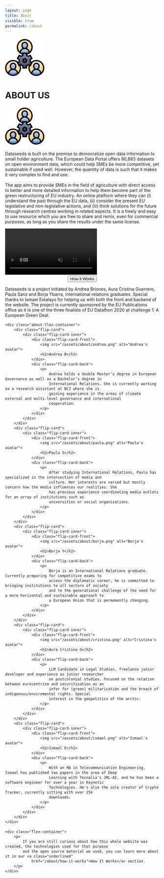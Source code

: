 ```yaml
---
layout: page
title: About
visible: true
permalink: /about
---
```


<div class="about">
	<div class="centered-title">
		<img src="/assets/icons/DrawKit-SaaS/Color/Teamwork.svg">
		<h1>ABOUT US</h1>
		<img src="/assets/icons/DrawKit-SaaS/Color/Teamwork.svg" style="transform: scaleX(-1);">
	</div>
	<div class="about-header">
		<div class="about-header-paragraph">
			<p>
				Dataseeds is built on the premise to <span class="highlighted">democratize open data information to
					small holder agriculture</span>. The European Data Portal offers 90,883 datasets on open environment
				data, which could help SMEs be more competitive, yet sustainable if used well. However, the quantity of
				data is such that it makes it very complex to find and use. <br>
				<br>
				The app aims to provide SMEs in the field of agriculture with <span class="highlighted">direct access to
					better and more detailed information</span> to help them become part of the green restructuring of
				EU industry. An online platform where they can (i) understand the past through the EU data, (ii)
				consider the present EU legislative and non-legislative actions, and (iii) think solutions for the
				future through research centres working in related aspects. It is a freely and easy to use resource
				which you are free to share and remix, even for commercial purposes, as long as you share the results
				under the same license.
			</p>
		</div>
		<div class="about-header-media">
			<video autoplay loop muted playsinline src="/assets/about/5reasons.mp4" type="video/mp4">
			</video>
		</div>
	</div>
	<div style="place-self: center;">
		<button class="accent_button" type="button" href="/about/how-it-works">
			<span class="far">How it Works</span>
		</button>
	</div>
	<div class="team-descr">
		<p>
			Dataseeds is a project initiated by Andrea Briones, Aura Cristina Guerrero, Paula Sanz and Borja Ybarra,
			international relations graduates. Special thanks to Ismael Estalayo for helping us with both the front and
			backend of the website. The project is currently sponsored by the EU Publications office as it is <span
				class="highlighted">one of the three finalists of EU Datathon 2020</span> at challenge 1: A European
			Green Deal.
		</p>
	</div>

	<div class="about-flex-container">
		<div class="flip-card">
			<div class="flip-card-inner">
				<div class="flip-card-front">
					<img src="/assets/about/andrea.png" alt="Andrea's avatar">
					<h2>Andrea B</h2>
				</div>
				<div class="flip-card-back">
					<p>
						Andrea holds a double Master’s degree in European Governance as well as a Bachelor’s degree in
						International Relations. She is currently working as a research assistant at BC3 where she is
						gaining experience in the areas of climate external and multi-level governance and international
						cooperation.
					</p>
				</div>
			</div>
		</div>
		<div class="flip-card">
			<div class="flip-card-inner">
				<div class="flip-card-front">
					<img src="/assets/about/paula.png" alt="Paula's avatar">
					<h2>Paula S</h2>
				</div>
				<div class="flip-card-back">
					<p>
						After studying International Relations, Paula has specialized in the intersection of media and
						culture. Her interests are varied but mostly concern how the media influences our realities. She
						has previous experience coordinating media outlets for an array of institutions such as
						universities or social organizations.
					</p>
				</div>
			</div>
		</div>
		<div class="flip-card">
			<div class="flip-card-inner">
				<div class="flip-card-front">
					<img src="/assets/about/borja.png" alt="Borja's avatar">
					<h2>Borja Y</h2>
				</div>
				<div class="flip-card-back">
					<p>
						Borja is an International Relations graduate. Currently preparing for competitive exams to
						access the diplomatic career, he is committed to bringing institutions to all sectors of society
						and to the generational challenge of the need for a more horizontal and sustainable approach to
						a European Union that is permanently changing.
					</p>
				</div>
			</div>
		</div>
		<div class="flip-card">
			<div class="flip-card-inner">
				<div class="flip-card-front">
					<img src="/assets/about/cristina.png" alt="Cristina's avatar">
					<h2>Aura Cristina G</h2>
				</div>
				<div class="flip-card-back">
					<p>
						LLM Candidate in Legal Studies, freelance junior developer and experience as junior researcher
						on postcolonial studies. Focused on the relation between eurocentrism and securitisation as an
						infer for (green) militarisation and the breach of indigenous/enviromental rights. Special
						interest in the geopolitics of the arctic.
					</p>
				</div>
			</div>
		</div>
		<div class="flip-card">
			<div class="flip-card-inner">
				<div class="flip-card-front">
					<img src="/assets/about/ismael.png" alt="Ismael's avatar">
					<h2>Ismael E</h2>
				</div>
				<div class="flip-card-back">
					<p>
						With an MA in Telecommunication Engineering, Ismael has published two papers in the area of Deep
						Learning with Tecnalia's JRL-AI, and he has been a software engineer for over a year in Keynetic
						Technologies. He's also the sole creator of Crypto Tracker, currently sitting with over 25k
						downloads.
					</p>
				</div>
			</div>
		</div>
	</div>

	<div class="flex-container">
		<p>
			If you are still curious about how this whole website was created, the technologies used for that purpose
			and the open source material we used, you can learn more about it in our <a class="underlined"
				href="/about/how-it-works">How It Works</a> section.
		</p>
	</div>
</div>
